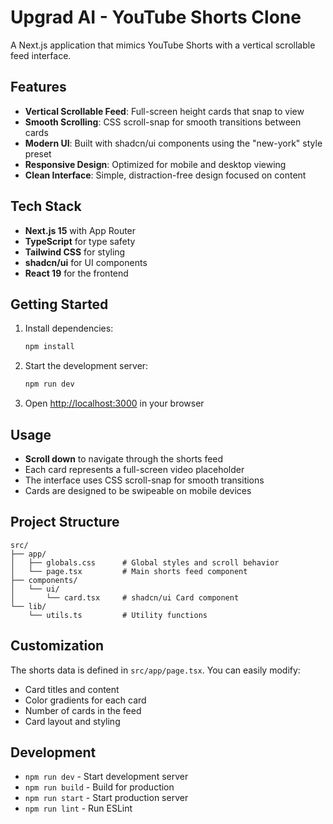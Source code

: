# Upgrad AI - YouTube Shorts Clone

A Next.js application that mimics YouTube Shorts with a vertical scrollable feed interface.

## Features

- **Vertical Scrollable Feed**: Full-screen height cards that snap to view
- **Smooth Scrolling**: CSS scroll-snap for smooth transitions between cards
- **Modern UI**: Built with shadcn/ui components using the "new-york" style preset
- **Responsive Design**: Optimized for mobile and desktop viewing
- **Clean Interface**: Simple, distraction-free design focused on content

## Tech Stack

- **Next.js 15** with App Router
- **TypeScript** for type safety
- **Tailwind CSS** for styling
- **shadcn/ui** for UI components
- **React 19** for the frontend

## Getting Started

1. Install dependencies:
   ```bash
   npm install
   ```

2. Start the development server:
   ```bash
   npm run dev
   ```

3. Open [http://localhost:3000](http://localhost:3000) in your browser

## Usage

- **Scroll down** to navigate through the shorts feed
- Each card represents a full-screen video placeholder
- The interface uses CSS scroll-snap for smooth transitions
- Cards are designed to be swipeable on mobile devices

## Project Structure

```
src/
├── app/
│   ├── globals.css      # Global styles and scroll behavior
│   └── page.tsx         # Main shorts feed component
├── components/
│   └── ui/
│       └── card.tsx     # shadcn/ui Card component
└── lib/
    └── utils.ts         # Utility functions
```

## Customization

The shorts data is defined in `src/app/page.tsx`. You can easily modify:
- Card titles and content
- Color gradients for each card
- Number of cards in the feed
- Card layout and styling

## Development

- `npm run dev` - Start development server
- `npm run build` - Build for production
- `npm run start` - Start production server
- `npm run lint` - Run ESLint